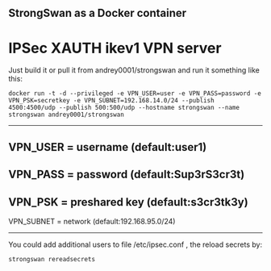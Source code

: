 ## StrongSwan as a Docker container

# IPSec XAUTH ikev1 VPN server

Just build it or pull it from andrey0001/strongswan and run it something like this:

```
docker run -t -d --privileged -e VPN_USER=user -e VPN_PASS=password -e VPN_PSK=secretkey -e VPN_SUBNET=192.168.14.0/24 --publish 4500:4500/udp --publish 500:500/udp --hostname strongswan --name strongswan andrey0001/strongswan
```
---
VPN_USER = username (default:user1)
---
VPN_PASS = password (default:Sup3rS3cr3t)
---
VPN_PSK = preshared key (default:s3cr3tk3y)
---
VPN_SUBNET = network (default:192.168.95.0/24)

---

You could add additional users to file /etc/ipsec.conf , the reload secrets by: 
```
strongswan rereadsecrets
```

